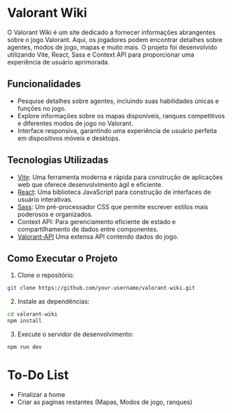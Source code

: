 # Valorant Wiki

O Valorant Wiki é um site dedicado a fornecer informações abrangentes sobre o jogo Valorant. Aqui, os jogadores podem encontrar detalhes sobre agentes, modos de jogo, mapas e muito mais. O projeto foi desenvolvido utilizando Vite, React, Sass e Context API para proporcionar uma experiência de usuário aprimorada.

## Funcionalidades

- Pesquise detalhes sobre agentes, incluindo suas habilidades únicas e funções no jogo.
- Explore informações sobre os mapas disponíveis, ranques competitivos e diferentes modos de jogo no Valorant.
- Interface responsiva, garantindo uma experiência de usuário perfeita em dispositivos móveis e desktops.

## Tecnologias Utilizadas

- [Vite](https://vitejs.dev/): Uma ferramenta moderna e rápida para construção de aplicações web que oferece desenvolvimento ágil e eficiente.
- [React](https://reactjs.org/): Uma biblioteca JavaScript para construção de interfaces de usuário interativas.
- [Sass](https://sass-lang.com/): Um pré-processador CSS que permite escrever estilos mais poderosos e organizados.
- Context API: Para gerenciamento eficiente de estado e compartilhamento de dados entre componentes.
- [Valorant-API](https://dash.valorant-api.com/) Uma extensa API contendo dados do jogo.

## Como Executar o Projeto

1. Clone o repositório:

```bash
git clone https://github.com/your-username/valorant-wiki.git
```

2. Instale as dependências:

```bash
cd valorant-wiki
npm install
```

3.  Execute o servidor de desenvolvimento:

```bash
npm run dev
```

# To-Do List

- Finalizar a home
- Criar as paginas restantes (Mapas, Modos de jogo, ranques)